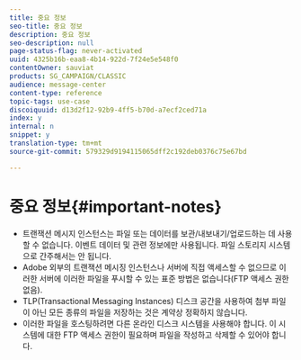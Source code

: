 ```yaml
---
title: 중요 정보
seo-title: 중요 정보
description: 중요 정보
seo-description: null
page-status-flag: never-activated
uuid: 4325b16b-eaa8-4b14-922d-7f24e5e548f0
contentOwner: sauviat
products: SG_CAMPAIGN/CLASSIC
audience: message-center
content-type: reference
topic-tags: use-case
discoiquuid: d13d2f12-92b9-4ff5-b70d-a7ecf2ced71a
index: y
internal: n
snippet: y
translation-type: tm+mt
source-git-commit: 579329d9194115065dff2c192deb0376c75e67bd

---
```



# 중요 정보{#important-notes}

* 트랜잭션 메시지 인스턴스는 파일 또는 데이터를 보관/내보내기/업로드하는 데 사용할 수 없습니다. 이벤트 데이터 및 관련 정보에만 사용됩니다. 파일 스토리지 시스템으로 간주해서는 안 됩니다.
* Adobe 외부의 트랜잭션 메시징 인스턴스나 서버에 직접 액세스할 수 없으므로 이러한 서버에 이러한 파일을 푸시할 수 있는 표준 방법은 없습니다(FTP 액세스 권한 없음).
* TLP(Transactional Messaging Instances) 디스크 공간을 사용하여 첨부 파일이 아닌 모든 종류의 파일을 저장하는 것은 계약상 정확하지 않습니다.
* 이러한 파일을 호스팅하려면 다른 온라인 디스크 시스템을 사용해야 합니다. 이 시스템에 대한 FTP 액세스 권한이 필요하며 파일을 작성하고 삭제할 수 있어야 합니다.

